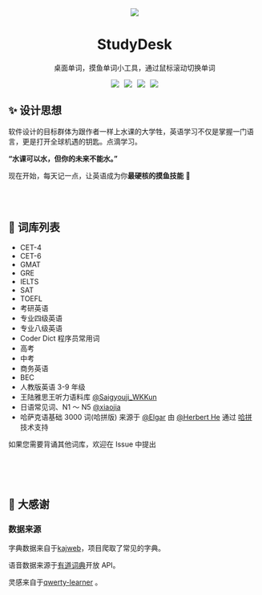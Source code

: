 <div align=center>
<img  src="lyy.ico"/>
</div>

<h1 align="center">
  StudyDesk
</h1>


<p align="center">
  桌面单词，摸鱼单词小工具，通过鼠标滚动切换单词
</p>
<p align="center" style="display: flex; justify-content: center; gap: 10px;">
  <a><img src="https://img.shields.io/badge/PRs-welcome-brightgreen.svg"/></a>
  <a><img src="https://img.shields.io/badge/Powered%20by-Python-blue"/></a>
  <a><img src="https://img.shields.io/github/stars/Muieay/study-desk"/></a>
  <a><img src="https://img.shields.io/github/forks/Muieay/study-desk"/></a>
</p>


## ✨ 设计思想

软件设计的目标群体为跟作者一样上水课的大学牲，英语学习不仅是掌握一门语言，更是打开全球机遇的钥匙。点滴学习。

**“水课可以水，但你的未来不能水。”**

现在开始，每天记一点，让英语成为你**最硬核的摸鱼技能** 💪

<br />
<br />

## 📕 词库列表

- CET-4
- CET-6
- GMAT
- GRE
- IELTS
- SAT
- TOEFL
- 考研英语
- 专业四级英语
- 专业八级英语
- Coder Dict 程序员常用词
- 高考
- 中考
- 商务英语
- BEC
- 人教版英语 3-9 年级
- 王陆雅思王听力语料库 [@Saigyouji_WKKun](https://github.com/ggehuliang)
- 日语常见词、N1 ～ N5 [@xiaojia](https://github.com/wetery)
- 哈萨克语基础 3000 词(哈拼版) 来源于 [@Elgar](https://github.com/Elgar17) 由 [@Herbert He](https://github.com/HerbertHe) 通过 [哈拼](https://ha-pin.js.org) 技术支持

如果您需要背诵其他词库，欢迎在 Issue 中提出

<br />

<br />
<br />



## 🎁 大感谢




### 数据来源

字典数据来自于[kajweb](https://github.com/kajweb/dict)，项目爬取了常见的字典。

语音数据来源于[有道词典](https://www.youdao.com/)开放 API。

灵感来自于[qwerty-learner](https://github.com/Realkai42/qwerty-learner) 。
<br/><br/>



